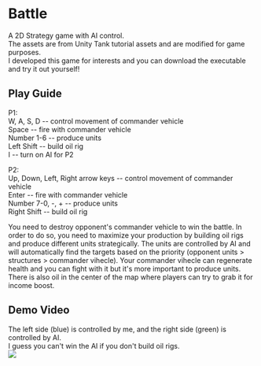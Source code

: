 # Battle
A 2D Strategy game with AI control.\
The assets are from Unity Tank tutorial assets and are modified for game purposes.\
I developed this game for interests and you can download the executable and try it out yourself!

## Play Guide
P1: \
W, A, S, D -- control movement of commander vehicle \
Space -- fire with commander vehicle\
Number 1-6 -- produce units\
Left Shift -- build oil rig\
I -- turn on AI for P2

P2:\
Up, Down, Left, Right arrow keys -- control movement of commander vehicle \
Enter -- fire with commander vehicle\
Number 7-0, -, + -- produce units\
Right Shift -- build oil rig 

You need to destroy opponent's commander vehicle to win the battle. In order to do so, you need to maximize your production by building oil rigs and produce different units strategically. The units are controlled by AI and will automatically find the targets based on the priority (opponent units > structures > commander vihecle). Your commander vihecle can regenerate health and you can fight with it but it's more important to produce units. There is also oil in the center of the map where players can try to grab it for income boost. 

## Demo Video
The left side (blue) is controlled by me, and the right side (green) is controlled by AI. \
I guess you can't win the AI if you don't build oil rigs.\
[![](https://img.youtube.com/vi/awmhGFqvYqU/0.jpg)](https://www.youtube.com/watch?v=awmhGFqvYqU)

